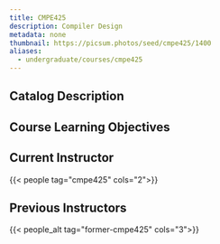 ```yaml
---
title: CMPE425
description: Compiler Design
metadata: none
thumbnail: https://picsum.photos/seed/cmpe425/1400
aliases:
  - undergraduate/courses/cmpe425
---
```


## Catalog Description

## Course Learning Objectives

## Current Instructor

{{< people tag="cmpe425" cols="2">}}

## Previous Instructors

{{< people_alt tag="former-cmpe425" cols="3">}}

